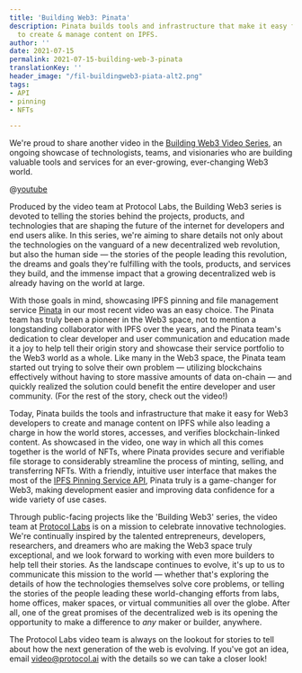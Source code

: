 ```yaml
---
title: 'Building Web3: Pinata'
description: Pinata builds tools and infrastructure that make it easy for Web3 devs
  to create & manage content on IPFS.
author: ''
date: 2021-07-15
permalink: 2021-07-15-building-web-3-pinata
translationKey: ''
header_image: "/fil-buildingweb3-piata-alt2.png"
tags:
- API
- pinning
- NFTs

---
```

We're proud to share another video in the [Building Web3 Video Series](https://www.youtube.com/playlist?list=PL_0VrY55uV1-THfh1GVoE6v0SxKO9M0gs), an ongoing showcase of technologists, teams, and visionaries who are building valuable tools and services for an ever-growing, ever-changing Web3 world.

@[youtube](29k2C1JXyg4)

Produced by the video team at Protocol Labs, the Building Web3 series is devoted to telling the stories behind the projects, products, and technologies that are shaping the future of the internet for developers and end users alike. In this series, we're aiming to share details not only about the technologies on the vanguard of a new decentralized web revolution, but also the human side — the stories of the people leading this revolution, the dreams and goals they're fulfilling with the tools, products, and services they build, and the immense impact that a growing decentralized web is already having on the world at large.

With those goals in mind, showcasing IPFS pinning and file management service [Pinata](https://pinata.cloud/) in our most recent video was an easy choice. The Pinata team has truly been a pioneer in the Web3 space, not to mention a longstanding collaborator with IPFS over the years, and the Pinata team's dedication to clear developer and user communication and education made it a joy to help tell their origin story and showcase their service portfolio to the Web3 world as a whole. Like many in the Web3 space, the Pinata team started out trying to solve their own problem — utilizing blockchains effectively without having to store massive amounts of data on-chain — and quickly realized the solution could benefit the entire developer and user community. (For the rest of the story, check out the video!)

Today, Pinata builds the tools and infrastructure that make it easy for Web3 developers to create and manage content on IPFS while also leading a charge in how the world stores, accesses, and verifies blockchain-linked content. As showcased in the video, one way in which all this comes together is the world of NFTs, where Pinata provides secure and verifiable file storage to considerably streamline the process of minting, selling, and transferring NFTs. With a friendly, intuitive user interface that makes the most of the [IPFS Pinning Service API](https://ipfs.github.io/pinning-services-api-spec/), Pinata truly is a game-changer for Web3, making development easier and improving data confidence for a wide variety of use cases.

Through public-facing projects like the 'Building Web3' series, the video team at [Protocol Labs](https://protocol.ai/) is on a mission to celebrate innovative technologies. We're continually inspired by the talented entrepreneurs, developers, researchers, and dreamers who are making the Web3 space truly exceptional, and we look forward to working with even more builders to help tell their stories. As the landscape continues to evolve, it's up to us to communicate this mission to the world — whether that's exploring the details of how the technologies themselves solve core problems, or telling the stories of the people leading these world-changing efforts from labs, home offices, maker spaces, or virtual communities all over the globe. After all, one of the great promises of the decentralized web is its opening the opportunity to make a difference to _any_ maker or builder, anywhere.

The Protocol Labs video team is always on the lookout for stories to tell about how the next generation of the web is evolving. If you've got an idea, email video@protocol.ai with the details so we can take a closer look!